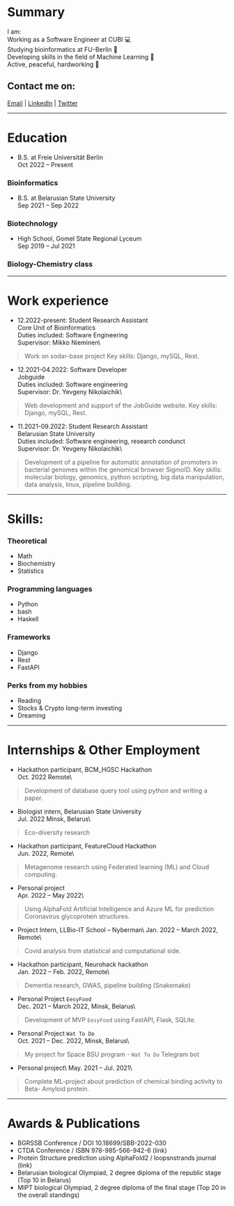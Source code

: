 # Summary
I am:\
Working as a Software Engineer at CUBI 💻\
Studying bioinformatics at FU-Berlin 🧬\
Developing skills in the field of Machine Learning 👾\
Active, peaceful, hardworking 🚀

## Contact me on:
[Email](mailto:grom.dima.grom@gmail.com)  |  [LinkedIn](https://www.linkedin.com/in/gromdimon/)
 |  [Twitter](https://twitter.com/grom_dimon/)

---

# Education
* B.S. at Freie Universität Berlin\
Oct 2022 – Present
### Bioinformatics

* B.S. at Belarusian State University\
Sep 2021 – Sep 2022
### Biotechnology

* High School, Gomel State Regional Lyceum\
Sep 2019 – Jul 2021
### Biology-Chemistry class

---

# Work experience
* 12.2022-present: Student Research Assistant\
Core Unit of Bioinformatics\
Duties included: Software Engineering\
Supervisor: Mikko Nieminen\
> Work on sodar-base project Key skills: Django, mySQL, Rest.

* 12.2021-04.2022: Software Developer\
Jobguide\
Duties included: Software engineering\
Supervisor: Dr. Yevgeny Nikolaichik\
> Web development and support of the JobGuide website. Key skills: Django, mySQL, Rest.

* 11.2021-09.2022: Student Research Assistant\
Belarusian State University\
Duties included: Software engineering, research condunct\
Supervisor: Dr. Yevgeny Nikolaichik\
> Development of a pipeline for automatic annotation of promoters in bacterial genomes within the genomical browser SigmoID.
Key skills: molecular biology, genomics, python scripting, big data manipulation, data analysis, linux, pipeline building.

---

# Skills:
### Theoretical
+ Math
+ Biochemistry
+ Statistics

### Programming languages
+ Python
+ bash
+ Haskell

### Frameworks
+ Django
+ Rest
+ FastAPI

### Perks from my hobbies
+ Reading
+ Stocks & Crypto long-term investing
+ Dreaming

---

# Internships & Other Employment
* Hackathon participant, BCM_HGSC Hackathon\
Oct. 2022 Remote\
> Development of database query tool using python and writing a paper.

* Biologist intern, Belarusian State University\
Jul. 2022 Minsk, Belarus\
> Eco-diversity research

* Hackathon participant, FeatureCloud Hackathon\
Jun. 2022, Remote\
> Metagenome research using Federated learning (ML) and Cloud computing.

* Personal project\
Apr. 2022 – May 2022\
> Using AlphaFold Artificial Intelligence and Azure ML for prediction Coronavirus glycoprotein structures.

* Project Intern, LLBio-IT School – Nyberman\ 
Jan. 2022 – March 2022, Remote\
> Covid analysis from statistical and computational side.

* Hackathon participant, Neurohack hackathon\
Jan. 2022 – Feb. 2022, Remote\
> Dementia research, GWAS, pipeline building (Snakemake)

* Personal Project `EesyFood`\
Dec. 2021 – March 2022, Minsk, Belarus\
> Development of MVP `EesyFood` using FastAPI, Flask, SQLite.

* Personal Project `Wat To Do`\
Oct. 2021 – Dec. 2022, Minsk, Belarus\
> My project for Space BSU program - `Wat To Do` Telegram bot

* Personal project\ 
May. 2021 – Jul. 2021\
> Complete ML-project about prediction of chemical binding activity to Beta- Amyloid protein.

---

# Awards & Publications
- BGRSSB Conference / DOI 10.18699/SBB-2022-030
- CTDA Conference / ISBN 978-985-566-942-6 (link)
- Protein Structure prediction using AlphaFold2 / loopsnstrands journal (link)
- Belarusian biological Olympiad, 2 degree diploma of the republic stage (Top 10 in Belarus)
- MIPT biological Olympiad, 2 degree diploma of the final stage (Top 20 in the overall standings)